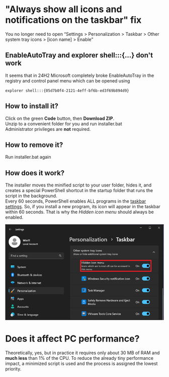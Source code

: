 # "Always show all icons and notifications on the taskbar" fix
You no longer need to open “Settings > Personalization > Taskbar > Other system tray icons > [icon name] > Enable”

##  EnableAutoTray and explorer shell:::{...} don't work
It seems that in 24H2 Microsoft completely broke EnableAutoTray in the registry and control panel menu which can be opened using

    explorer shell:::{05d7b0f4-2121-4eff-bf6b-ed3f69b894d9}

## How to install it?
Click on the green **Code** button, then **Download ZIP**.    
Unzip to a convenient folder for you and run installer.bat    
Administrator privileges are **not** required.

## How to remove it?
Run installer.bat again

## How does it work?
The installer moves the minified script to your user folder, hides it, and creates a special PowerShell shortcut in the startup folder that runs the script in the background.    
Every 60 seconds, PowerShell enables ALL programs in the <a href="ms-settings:taskbar">taskbar settings</a>. So, if you install a new program, its icon will appear in the taskbar within 60 seconds. That is why the *Hidden icon menu* should always be enabled.


![Settings > Personalization > Taskbar > Other system tray icons > Hidden icon menu > Enable](images/icon-menu.png)

# Does it affect PC performance?
Theoretically, yes, but in practice it requires only about 30 MB of RAM and **much less** than 1% of the CPU. To reduce the already tiny performance impact, a minimized script is used and the process is assigned the lowest priority.